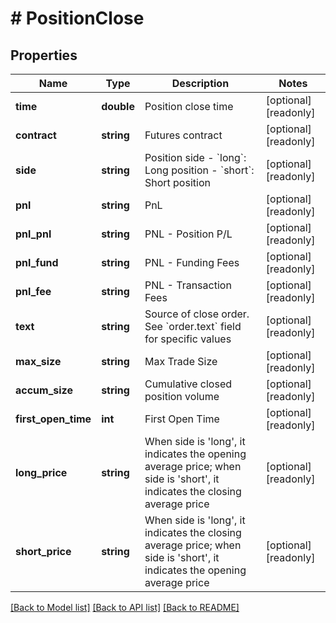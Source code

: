 # # PositionClose

## Properties

Name | Type | Description | Notes
------------ | ------------- | ------------- | -------------
**time** | **double** | Position close time | [optional] [readonly] 
**contract** | **string** | Futures contract | [optional] [readonly] 
**side** | **string** | Position side  - &#x60;long&#x60;: Long position - &#x60;short&#x60;: Short position | [optional] [readonly] 
**pnl** | **string** | PnL | [optional] [readonly] 
**pnl_pnl** | **string** | PNL - Position P/L | [optional] [readonly] 
**pnl_fund** | **string** | PNL - Funding Fees | [optional] [readonly] 
**pnl_fee** | **string** | PNL - Transaction Fees | [optional] [readonly] 
**text** | **string** | Source of close order. See &#x60;order.text&#x60; field for specific values | [optional] [readonly] 
**max_size** | **string** | Max Trade Size | [optional] [readonly] 
**accum_size** | **string** | Cumulative closed position volume | [optional] [readonly] 
**first_open_time** | **int** | First Open Time | [optional] [readonly] 
**long_price** | **string** | When side is &#39;long&#39;, it indicates the opening average price; when side is &#39;short&#39;, it indicates the closing average price | [optional] [readonly] 
**short_price** | **string** | When side is &#39;long&#39;, it indicates the closing average price; when side is &#39;short&#39;, it indicates the opening average price | [optional] [readonly] 

[[Back to Model list]](../../README.md#documentation-for-models) [[Back to API list]](../../README.md#documentation-for-api-endpoints) [[Back to README]](../../README.md)
